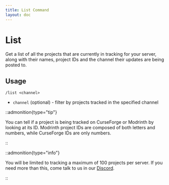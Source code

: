 ```yaml
---
title: List Command
layout: doc
---
```


# List

Get a list of all the projects that are currently in tracking for your server, along with their names, project IDs and the channel their updates are being posted to.

## Usage

`/list <channel>`

- `channel` (optional) - filter by projects tracked in the specified channel

::admonition{type="tip"}

You can tell if a project is being tracked on CurseForge or Modrinth by looking at its ID. Modrinth project IDs are composed of both letters and numbers, while CurseForge IDs are only numbers.

::

::admonition{type="info"}

You will be limited to tracking a maximum of 100 projects per server. If you need more than this, come talk to us in our [Discord](https://discord.gg/fm88jhzEbt).

::
